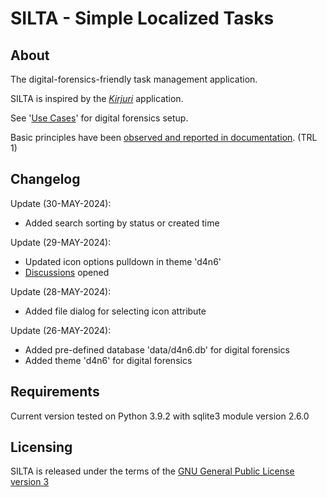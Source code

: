 # SILTA - Simple Localized Tasks

## About
The digital-forensics-friendly task management application.

SILTA is inspired by the [*Kirjuri*](https://github.com/AnttiKurittu/kirjuri) application.

See '[Use Cases](https://github.com/muonato/silta/wiki/2-%E2%80%90-Use-cases#digital-forensics)' for digital forensics setup.

Basic principles have been [observed and reported in documentation](https://github.com/muonato/silta/wiki/). (TRL 1)

## Changelog
Update (30-MAY-2024):
- Added search sorting by status or created time

Update (29-MAY-2024):
  - Updated icon options pulldown in theme 'd4n6'
  - [Discussions](https://github.com/muonato/silta/discussions) opened

Update (28-MAY-2024):
  - Added file dialog for selecting icon attribute

Update (26-MAY-2024):
  - Added pre-defined database 'data/d4n6.db' for digital forensics
  - Added theme 'd4n6' for digital forensics

## Requirements
Current version tested on Python 3.9.2 with sqlite3 module version 2.6.0

## Licensing
SILTA is released under the terms of the [GNU General Public License version 3](https://www.gnu.org/licenses/gpl-3.0.en.html)
